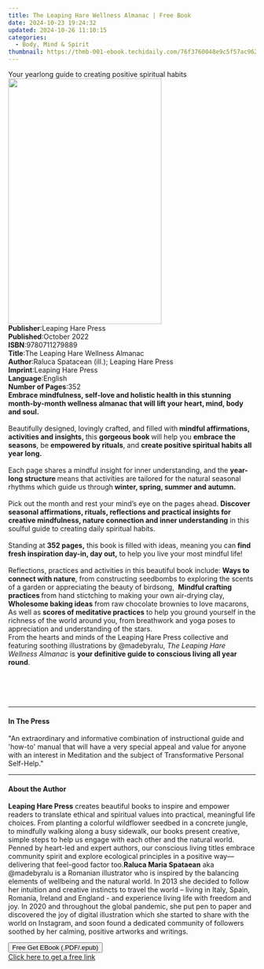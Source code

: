 ```yaml
---
title: The Leaping Hare Wellness Almanac | Free Book
date: 2024-10-23 19:24:32
updated: 2024-10-26 11:10:15
categories:
  - Body, Mind & Spirit
thumbnail: https://thmb-001-ebook.techidaily.com/76f3760048e9c5f57ac9623ba0015441e0c50048eac778a25740534569ed61bb.jpg
---
```

<main id="book-container">
  <div class="flex flex-col">
    <div class="book-brief flex-1 py-6 px-4 sm:p-6 md:py-10 md:px-8">
      <!-- brief-->
      <div class="book-brief-main">
        Your yearlong guide to creating positive spiritual habits
      </div>
    </div>
    <div
      class="book-meta-info flex-1 grid gap-4 col-start-1 col-end-3 row-start-1 sm:mb-6 sm:grid-cols-4 lg:gap-6 lg:col-start-2 lg:row-end-6 lg:row-span-6 lg:mb-0"
    >
      <div
        class="book-meta-info-left place-content-center mt-4 p-4 text-sm leading-6 col-start-2 col-span-2 dark:text-slate-400"
      >
        <img
          class="w-full h-500 object-cover rounded-lg sm:h-255 sm:col-span-2 lg:col-span-full"
          src="https://img-001-ebook.techidaily.com/dab9d908776c0e6ac9c7f13d419274b6c0d02935b599ad8c48a09e6a4002c459.jpg"
          alt=""
          width="312"
          height="500"
        />
      </div>
      <div
        class="book-meta-info-right mt-2 col-start-1 row-start-2 col-span-3 self-center"
      >
        <!-- meta data  -->
        <div class="flex flex-col px-4 md:px-8">
          <div class="flex-1">
            <strong>Publisher</strong>:<span class="px-2"
              >Leaping Hare Press</span
            >
          </div>
          <div class="flex-1">
            <strong>Published</strong>:<span class="px-2">October 2022</span>
          </div>
          <div class="flex-1">
            <strong>ISBN</strong>:<span class="px-2">9780711279889</span>
          </div>
          <div class="flex-1">
            <strong>Title</strong>:<span class="px-2"
              >The Leaping Hare Wellness Almanac</span
            >
          </div>
          <div class="flex-1">
            <strong>Author</strong>:<span class="px-2"
              >Raluca Spatacean (ill.); Leaping Hare Press</span
            >
          </div>
          <div class="flex-1">
            <strong>Imprint</strong>:<span class="px-2"
              >Leaping Hare Press</span
            >
          </div>
          <div class="flex-1">
            <strong>Language</strong>:<span class="px-2">English</span>
          </div>
          <div class="flex-1">
            <strong>Number of Pages</strong>:<span class="px-2">352</span>
          </div>
        </div>
      </div>
    </div>
    <div class="book-description flex-1 py-6 px-4 sm:p-6 md:py-10 md:px-8">
      <div class="book-description-main">
        <div accordion-content="" id="description">
          <b
            >Embrace mindfulness, self-love and holistic health in this stunning
            month-by-month wellness almanac that will lift your heart, mind,
            body and soul.</b
          ><br /><br />
          Beautifully designed, lovingly crafted, and filled with<b>
            mindful affirmations, activities and insights,&nbsp;</b
          >this <b>gorgeous book&nbsp;</b>will help you&nbsp;<b
            >embrace the seasons</b
          >, be <b>empowered by rituals</b>, and
          <b>create positive spiritual habits all year long. </b><br /><br />
          Each page shares a mindful insight for inner understanding, and the
          <b>year-long structure </b>means that activities are tailored for the
          natural seasonal rhythms which guide us through<b>
            winter, spring, summer and autumn.</b
          ><br /><br />
          Pick out the month and rest your mind’s eye on the pages ahead.
          <b
            >Discover seasonal affirmations, rituals, reflections and practical
            insights for creative mindfulness, nature connection and inner
            understanding</b
          >
          in this soulful guide to creating daily spiritual habits.<br /><br />
          Standing at <b>352 pages,</b> this book is filled with ideas, meaning
          you can<b> find fresh inspiration day-in, day out,</b> to help you
          live your most mindful life!<br /><br />
          Reflections, practices and activities in this beautiful book include:
          <b>Ways to connect with nature</b>, from constructing seedbombs to
          exploring the scents of a garden or appreciating the beauty of
          birdsong,&nbsp; <b>Mindful crafting practices </b>from hand stictching
          to making your own air-drying clay,&nbsp;
          <b>Wholesome baking ideas</b> from raw chocolate brownies to love
          macarons,&nbsp; As well as <b>scores of meditative practices</b> to
          help you ground yourself in the richness of the world around you, from
          breathwork and yoga poses to appreciation and understanding of the
          stars. <br />
          From the hearts and minds of the Leaping Hare Press collective and
          featuring soothing illustrations by @madebyralu,
          <i>The Leaping Hare Wellness Almanac</i> is
          <b>your definitive guide to conscious living all year round</b
          >.<br /><br /><br /><br /><br />
        </div>
        <div class="accordion-fader"></div>
      </div>
    </div>
    <div class="book-excerpts flex-1 py-6 px-4 sm:p-6 md:py-10 md:px-8">
      <!-- excerpts-->
      <div class="book-excerpts-main">
        <hr />
        <h4 class="placeholder placeholder-heading">
          <span>In The Press</span>
        </h4>
        <p>
          "An extraordinary and informative combination of instructional guide
          and 'how-to' manual that will have a very special appeal and value for
          anyone with an interest in Meditation and the subject of
          Transformative Personal Self-Help."
        </p>
      </div>
    </div>
    <div class="book-about-author flex-1 py-6 px-4 sm:p-6 md:py-10 md:px-8">
      <!-- about author-->
      <div class="book-main-author-main">
        <hr />
        <h4 class="placeholder placeholder-heading">
          <span>About the Author</span>
        </h4>
        <p>
          <b>Leaping Hare Press</b>&nbsp;creates beautiful books&nbsp;to inspire
          and empower readers to translate ethical and spiritual values into
          practical, meaningful life choices. From planting a colorful
          wildflower seedbed in a concrete jungle, to mindfully walking along a
          busy sidewalk, our books present creative, simple steps to help us
          engage with each other and the natural world. Penned by heart-led and
          expert authors, our conscious living titles embrace community spirit
          and explore ecological principles in a positive way––delivering that
          feel-good factor too.<b>Raluca&nbsp;Maria Spataean</b> aka @madebyralu
          is a Romanian illustrator who is inspired by the balancing elements of
          wellbeing and the natural world. In 2013 she decided to follow her
          intuition and creative instincts to travel the world – living in
          Italy, Spain, Romania, Ireland and England - and experience living
          life with freedom and joy. In 2020 and throughout the global pandemic,
          she put pen to paper and discovered the joy of digital illustration
          which she started to share with the world on Instagram, and soon found
          a dedicated community of followers soothed by her calming, positive
          artworks and writings.
        </p>
      </div>
    </div>
    <div class="book-free-get flex-1 py-6 px-4 sm:p-6 md:py-10 md:px-8">
      <button
        id="btn-free-get"
        class="bg-blue-500 hover:bg-blue-700 text-white font-bold py-2 px-4 rounded"
      >
        Free Get EBook (.PDF/.epub)
      </button>
      <div id="countdown-display" class="px-2 text-lg mt-2"></div>
      <a
        id="free-link"
        class="hidden bg-blue-500 hover:bg-blue-700 text-white font-bold py-2 px-4 rounded"
        href="https://www.ebooks.com/en-us/book/210691423/the-leaping-hare-wellness-almanac/raluca-spatacean/"
        target="_blank"
        >Click here to get a free link</a
      >
    </div>
    <script>
      let countdownTime = 0;
      let countdownInterval = null;
      document
        .getElementById('btn-free-get')
        .addEventListener('click', startCountdown);
      function startCountdown() {
        countdownTime = new Date().getTime() + 60000 * 3;
        countdownInterval = setInterval(updateCountdown, 1000);
        document.getElementById('btn-free-get').disabled = true;
        document
          .getElementById('btn-free-get')
          .classList.add('bg-gray-500', 'cursor-not-allowed');
      }
      function updateCountdown() {
        let currentTime = new Date().getTime();
        let timeLeft = countdownTime - currentTime;
        let secondsLeft = Math.floor(timeLeft / 1000);
        document.getElementById('countdown-display').innerHTML =
          `Remaining time: ${secondsLeft} seconds.`;
        if (secondsLeft <= 0) {
          clearInterval(countdownInterval);
          document.getElementById('btn-free-get').classList.add('hidden');
          document.getElementById('free-link').classList.remove('hidden');
          document.getElementById('countdown-display').innerHTML = '';
        }
      }
    </script>
  </div>
</main>
